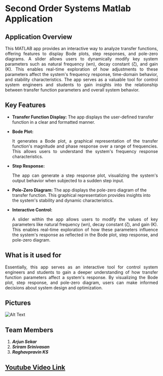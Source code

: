 # Second Order Systems Matlab Application

## Application Overview

<div align="justify"> This MATLAB app provides an interactive way to analyze transfer functions, offering features to display Bode plots, step responses, and pole-zero diagrams.  A slider allows users to dynamically modify key system parameters such as natural frequency (wn), decay constant (ζ), and gain (K). This enables real-time exploration of how adjustments to these parameters affect the system's frequency response, time-domain behavior, and stability characteristics. The app serves as a valuable tool for control system engineers and students to gain insights into the relationship between transfer function parameters and overall system behavior. </div>

## Key Features 

- **Transfer Function Display:** The app displays the user-defined transfer function in a clear and formatted manner.
  
- **Bode Plot:** <div align="justify"> It generates a Bode plot, a graphical representation of the transfer function's magnitude and phase response over a range of frequencies. This allows users to understand the system's frequency response characteristics.</div>
  
- **Step Response:** <div align="justify"> The app can generate a step response plot, visualizing the system's output behavior when subjected to a sudden step input.
  
- **Pole-Zero Diagram:** The app displays the pole-zero diagram of the transfer function. This graphical representation provides insights into the system's stability and dynamic characteristics.</div>
  
- **Interactive Control:** <div align="justify"> A slider within the app allows users to modify the values of key parameters like natural frequency (wn), decay constant (ζ), and gain (K). This enables real-time exploration of how these parameters influence the system's response as reflected in the Bode plot, step response, and pole-zero diagram.</div>
  
## What is it used for 

<div align="justify"> Essentially, this app serves as an interactive tool for control system engineers and students to gain a deeper understanding of how transfer function parameters affect a system's response. By visualizing the Bode plot, step response, and pole-zero diagram, users can make informed decisions about system design and optimization. </div>

## Pictures
![Alt Text](https://github.com/carbonvibes/Second-Order-Systems_MATLAB-App/blob/main/Resources/IMG.png)

## Team Members
1. **_Arjun Sekar_**
2. **_Sriram Srinivasan_**
3. **_Raghavpravin KS_**

## [Youtube Video Link](https://youtu.be/R3hyI2OMW4w)
